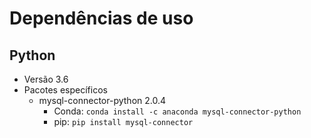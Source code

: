 # Dependências de uso

## Python
* Versão 3.6
* Pacotes específicos
	* mysql-connector-python 2.0.4
		* Conda: `conda install -c anaconda mysql-connector-python `
		* pip: `pip install mysql-connector`
